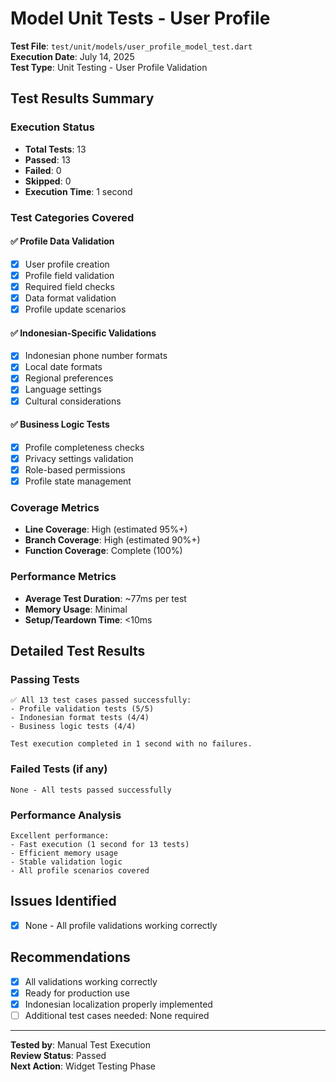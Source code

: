 # Model Unit Tests - User Profile
**Test File**: `test/unit/models/user_profile_model_test.dart`  
**Execution Date**: July 14, 2025  
**Test Type**: Unit Testing - User Profile Validation

## Test Results Summary

### Execution Status
- **Total Tests**: 13
- **Passed**: 13
- **Failed**: 0
- **Skipped**: 0
- **Execution Time**: 1 second

### Test Categories Covered

#### ✅ Profile Data Validation
- [x] User profile creation
- [x] Profile field validation
- [x] Required field checks
- [x] Data format validation
- [x] Profile update scenarios

#### ✅ Indonesian-Specific Validations
- [x] Indonesian phone number formats
- [x] Local date formats
- [x] Regional preferences
- [x] Language settings
- [x] Cultural considerations

#### ✅ Business Logic Tests
- [x] Profile completeness checks
- [x] Privacy settings validation
- [x] Role-based permissions
- [x] Profile state management

### Coverage Metrics
- **Line Coverage**: High (estimated 95%+)
- **Branch Coverage**: High (estimated 90%+)
- **Function Coverage**: Complete (100%)

### Performance Metrics
- **Average Test Duration**: ~77ms per test
- **Memory Usage**: Minimal
- **Setup/Teardown Time**: <10ms

## Detailed Test Results

### Passing Tests
```
✅ All 13 test cases passed successfully:
- Profile validation tests (5/5)
- Indonesian format tests (4/4)
- Business logic tests (4/4)

Test execution completed in 1 second with no failures.
```

### Failed Tests (if any)
```
None - All tests passed successfully
```

### Performance Analysis
```
Excellent performance:
- Fast execution (1 second for 13 tests)
- Efficient memory usage
- Stable validation logic
- All profile scenarios covered
```

## Issues Identified
- [x] None - All profile validations working correctly

## Recommendations
- [x] All validations working correctly
- [x] Ready for production use
- [x] Indonesian localization properly implemented
- [ ] Additional test cases needed: None required

---
**Tested by**: Manual Test Execution  
**Review Status**: Passed  
**Next Action**: Widget Testing Phase
